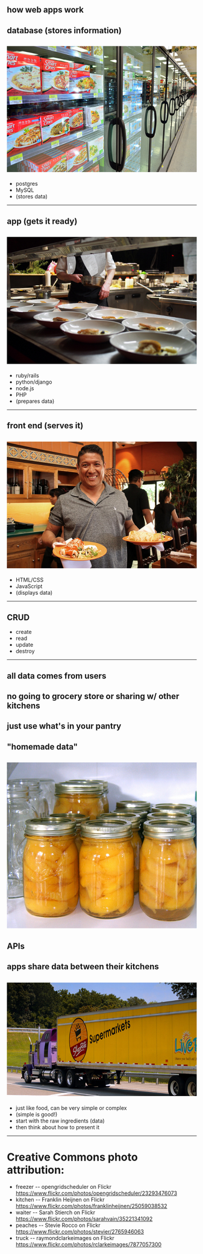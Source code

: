 how web apps work
---
database (stores information)
---
![](img/freezer.jpg)
---
* postgres
* MySQL
* (stores data)
---
app (gets it ready)
---
![](img/kitchen.jpg)
---
* ruby/rails
* python/django
* node.js
* PHP
* (prepares data)
---
front end (serves it)
---
![](img/waiter.jpg)
---
* HTML/CSS
* JavaScript
* (displays data)
---
CRUD
---
* create
* read
* update
* destroy
---
all data comes from users
---
no going to grocery store or sharing w/ other kitchens
---
just use what's in your pantry
---
"homemade data"
---
![](img/peaches.jpg)
---
APIs
---
apps share data between their kitchens
---
![](img/truck.jpg)
---
* just like food, can be very simple or complex
* (simple is good!)
* start with the raw ingredients (data)
* then think about how to present it
---
# Creative Commons photo attribution:

* freezer -- opengridscheduler on Flickr https://www.flickr.com/photos/opengridscheduler/23293476073
* kitchen -- Franklin Heijnen on Flickr https://www.flickr.com/photos/franklinheijnen/25059038532
* waiter -- Sarah Stierch on Flickr https://www.flickr.com/photos/sarahvain/35221341092
* peaches -- Stevie Rocco on Flickr https://www.flickr.com/photos/stevier/2765946063
* truck -- raymondclarkeimages on Flickr https://www.flickr.com/photos/rclarkeimages/7877057300
